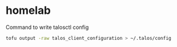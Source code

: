 # homelab

Command to write talosctl config
```sh
tofu output -raw talos_client_configuration > ~/.talos/config
```
